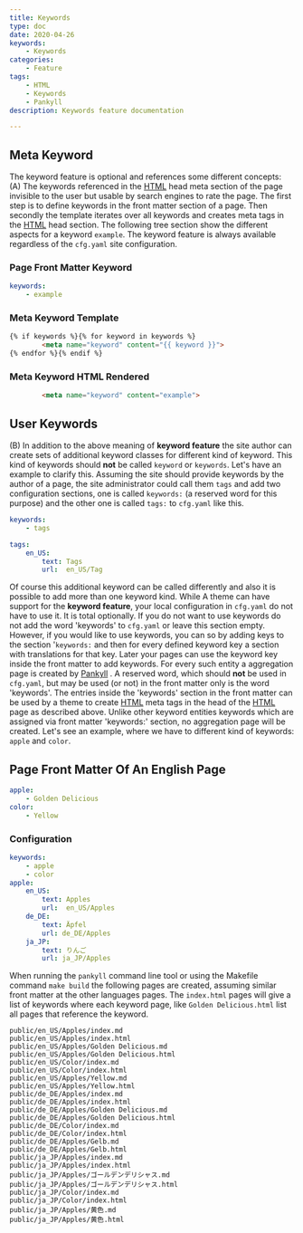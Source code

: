 ```yaml
---
title: Keywords
type: doc
date: 2020-04-26
keywords:
    - Keywords
categories:
    - Feature
tags:
    - HTML
    - Keywords
    - Pankyll
description: Keywords feature documentation

---
```


## Meta Keyword

The keyword feature is optional and references some different concepts: (A) The
keywords referenced in the [HTML] head meta section of the page invisible to
the user but usable by search engines to rate the page. The first step is to
define keywords in the front matter section of a page. Then secondly the
template iterates over all keywords and creates meta tags in the [HTML] head
section. The following tree section show the different aspects for a keyword
`example`.  The keyword feature is always available regardless of the
`cfg.yaml` site configuration.

### Page Front Matter Keyword

```yaml
keywords:
    - example
```

### Meta Keyword Template

```html
{% if keywords %}{% for keyword in keywords %}
        <meta name="keyword" content="{{ keyword }}">
{% endfor %}{% endif %}
```

### Meta Keyword HTML Rendered

```html
        <meta name="keyword" content="example">
```

## User Keywords

(B) In addition to the above meaning of **keyword feature** the site author can
create sets of additional keyword classes for different kind of keyword.  This
kind of keywords should **not** be called `keyword` or `keywords`. Let's have
an example to clarify this. Assuming the site should provide keywords by the
author of a page, the site administrator could call them `tags` and add two
configuration sections, one is called `keywords:` (a reserved word for this
purpose) and the other one is called `tags:` to `cfg.yaml` like this.

```yaml
keywords:
    - tags

tags:
    en_US:
        text: Tags
        url:  en_US/Tag
```

Of course this additional keyword can be called differently and also it is
possible to add more than one keyword kind.  While A theme can have support for
the **keyword feature**, your local configuration in `cfg.yaml` do not have to
use it. It is total optionally. If you do not want to use keywords do not add
the word 'keywords' to  `cfg.yaml` or leave this section empty. However, if you
would like to use keywords, you can so by adding keys to the section
'`keywords:` and then for every defined keyword key a section with translations
for that key.  Later your pages can use the keyword key inside the front matter
to add keywords. For every such entity a aggregation page is created by
[Pankyll] . A reserved word, which should **not** be used in `cfg.yaml`, but
may be used (or not) in the front matter only is the word 'keywords'. The
entries inside the 'keywords' section in the front matter can be used by a
theme to create [HTML] meta tags in the head of the [HTML] page as described
above. Unlike other keyword entities keywords which are assigned via front
matter 'keywords:' section, no aggregation page will be created. Let's see an
example, where we have to different kind of keywords: `apple` and `color`.

## Page Front Matter Of An English Page

```yaml
apple:
    - Golden Delicious
color:
    - Yellow
```

### Configuration

```yaml
keywords:
    - apple
    - color
apple:
    en_US:
        text: Apples
        url:  en_US/Apples
    de_DE:
        text: Äpfel
        url: de_DE/Apples
    ja_JP:
        text: りんご
        url: ja_JP/Apples
```

When running the `pankyll` command line tool or using the Makefile command
`make build` the following pages are created, assuming similar front matter at
the other languages pages. The `index.html` pages will give a list of keywords
where each keyword page, like `Golden Delicious.html` list all pages that
reference the keyword.

```
public/en_US/Apples/index.md
public/en_US/Apples/index.html
public/en_US/Apples/Golden Delicious.md
public/en_US/Apples/Golden Delicious.html
public/en_US/Color/index.md
public/en_US/Color/index.html
public/en_US/Apples/Yellow.md
public/en_US/Apples/Yellow.html
public/de_DE/Apples/index.md
public/de_DE/Apples/index.html
public/de_DE/Apples/Golden Delicious.md
public/de_DE/Apples/Golden Delicious.html
public/de_DE/Color/index.md
public/de_DE/Color/index.html
public/de_DE/Apples/Gelb.md
public/de_DE/Apples/Gelb.html
public/ja_JP/Apples/index.md
public/ja_JP/Apples/index.html
public/ja_JP/Apples/ゴールデンデリシャス.md
public/ja_JP/Apples/ゴールデンデリシャス.html
public/ja_JP/Color/index.md
public/ja_JP/Color/index.html
public/ja_JP/Apples/黄色.md
public/ja_JP/Apples/黄色.html
```

[HTML]: https://en.wikipedia.org/wiki/HTML
[Pankyll]: https://www.pankyll.org/

